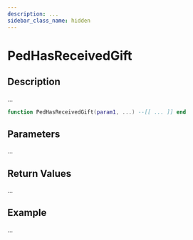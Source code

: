 ```yaml
---
description: ...
sidebar_class_name: hidden
---
```


# PedHasReceivedGift

## Description

...

```lua
function PedHasReceivedGift(param1, ...) --[[ ... ]] end
```

## Parameters

...

## Return Values

...

## Example

...

